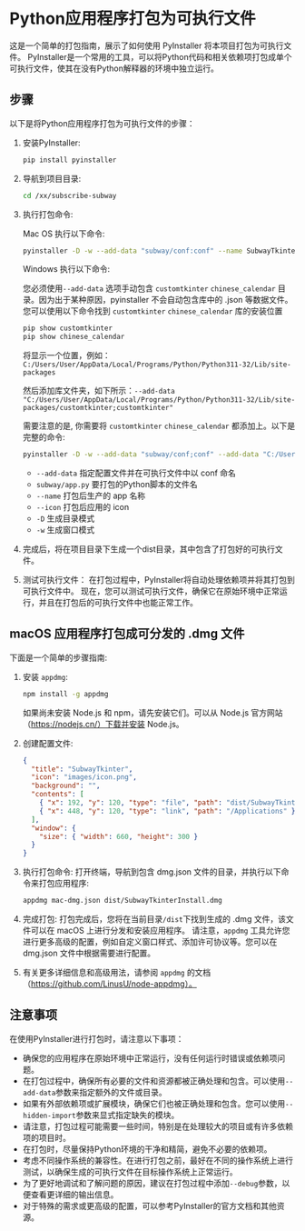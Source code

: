 # Python应用程序打包为可执行文件

这是一个简单的打包指南，展示了如何使用 PyInstaller 将本项目打包为可执行文件。
PyInstaller是一个常用的工具，可以将Python代码和相关依赖项打包成单个可执行文件，使其在没有Python解释器的环境中独立运行。

## 步骤

以下是将Python应用程序打包为可执行文件的步骤：

1. 安装PyInstaller:

   ```bash
   pip install pyinstaller
   ```
2. 导航到项目目录:
    ```bash
   cd /xx/subscribe-subway
    ```
3. 执行打包命令:
   
   Mac OS 执行以下命令:
    ```bash
    pyinstaller -D -w --add-data "subway/conf:conf" --name SubwayTkinter --icon images/icon.png subway/app.py
    ```
   Windows 执行以下命令:
   
   您必须使用`--add-data` 选项手动包含 `customtkinter` `chinese_calendar` 目录。因为出于某种原因，pyinstaller 不会自动包含库中的 .json 等数据文件。您可以使用以下命令找到 `customtkinter` `chinese_calendar` 库的安装位置
   ```bash
   pip show customtkinter
   pip show chinese_calendar
   ```
   将显示一个位置，例如：`C:/Users/User/AppData/Local/Programs/Python/Python311-32/Lib/site-packages`
   
   然后添加库文件夹，如下所示：`--add-data "C:/Users/User/AppData/Local/Programs/Python/Python311-32/Lib/site-packages/customtkinter;customtkinter"`
   
   需要注意的是, 你需要将 `customtkinter` `chinese_calendar` 都添加上。以下是完整的命令:
   ```bash
   pyinstaller -D -w --add-data "subway/conf;conf" --add-data "C:/Users/User/AppData/Local/Programs/Python/Python311-32/Lib/site-packages/chinese_calendar;chinese_calendar" --add-data "C:/Users/User/AppData/Local/Programs/Python/Python311-32/Lib/site-packages/customtkinter;customtkinter" --name SubwayTkinter --icon images/icon.ico subway/app.py
   ```
   - `--add-data` 指定配置文件并在可执行文件中以 conf 命名
   - `subway/app.py` 要打包的Python脚本的文件名
   - `--name` 打包后生产的 app 名称
   - `--icon` 打包后应用的 icon
   - `-D` 生成目录模式
   - `-w` 生成窗口模式
5. 完成后，将在项目目录下生成一个dist目录，其中包含了打包好的可执行文件。

6. 测试可执行文件：
在打包过程中，PyInstaller将自动处理依赖项并将其打包到可执行文件中。
现在，您可以测试可执行文件，确保它在原始环境中正常运行，并且在打包后的可执行文件中也能正常工作。


## macOS 应用程序打包成可分发的 .dmg 文件

下面是一个简单的步骤指南:

1. 安装 `appdmg`:
   ```bash
   npm install -g appdmg
   ```
   如果尚未安装 Node.js 和 npm，请先安装它们。可以从 Node.js 官方网站（https://nodejs.cn/）下载并安装 Node.js。
2. 创建配置文件:
   ```json
   {
     "title": "SubwayTkinter",
     "icon": "images/icon.png",
     "background": "",
     "contents": [
       { "x": 192, "y": 120, "type": "file", "path": "dist/SubwayTkinter.app" },
       { "x": 448, "y": 120, "type": "link", "path": "/Applications" }
     ],
     "window": {
       "size": { "width": 660, "height": 300 }
     }
   }
   ```
3. 执行打包命令:
   打开终端，导航到包含 dmg.json 文件的目录，并执行以下命令来打包应用程序:
   ```bash
   appdmg mac-dmg.json dist/SubwayTkinterInstall.dmg
   ```
4. 完成打包:
打包完成后，您将在当前目录`/dist`下找到生成的 .dmg 文件，该文件可以在 macOS 上进行分发和安装应用程序。
请注意，`appdmg` 工具允许您进行更多高级的配置，例如自定义窗口样式、添加许可协议等。您可以在 dmg.json 文件中根据需要进行配置。

5. 有关更多详细信息和高级用法，请参阅 `appdmg` 的文档（https://github.com/LinusU/node-appdmg）。

## 注意事项

在使用PyInstaller进行打包时，请注意以下事项：

- 确保您的应用程序在原始环境中正常运行，没有任何运行时错误或依赖项问题。
- 在打包过程中，确保所有必要的文件和资源都被正确处理和包含。可以使用`--add-data`参数来指定额外的文件或目录。
- 如果有外部依赖项或扩展模块，确保它们也被正确处理和包含。您可以使用`--hidden-import`参数来显式指定缺失的模块。
- 请注意，打包过程可能需要一些时间，特别是在处理较大的项目或有许多依赖项的项目时。
- 在打包时，尽量保持Python环境的干净和精简，避免不必要的依赖项。
- 考虑不同操作系统的兼容性。在进行打包之前，最好在不同的操作系统上进行测试，以确保生成的可执行文件在目标操作系统上正常运行。
- 为了更好地调试和了解问题的原因，建议在打包过程中添加`--debug`参数，以便查看更详细的输出信息。
- 对于特殊的需求或更高级的配置，可以参考PyInstaller的官方文档和其他资源。

